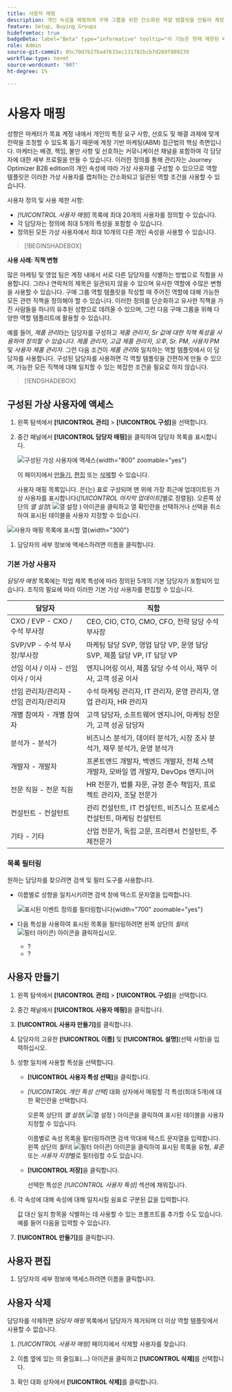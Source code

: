 ```yaml
---
title: 사용자 매핑
description: 개인 속성을 매핑하여 구매 그룹을 위한 간소화된 역할 템플릿을 만들어 계정 기반 마케팅을 위한 담당자를 구성하는 방법에 대해 알아봅니다.
feature: Setup, Buying Groups
hidefromtoc: true
badgeBeta: label="Beta" type="informative" tooltip="이 기능은 현재 제한된 베타 릴리스에 있습니다"
role: Admin
source-git-commit: 05c70d7b27ba47633ec131782bcb7d269f809239
workflow-type: tm+mt
source-wordcount: '907'
ht-degree: 1%

---
```


# 사용자 매핑

성향은 마케터가 목표 계정 내에서 개인의 특정 요구 사항, 선호도 및 해결 과제에 맞게 전략을 조정할 수 있도록 돕기 때문에 계정 기반 마케팅(ABM) 접근법의 핵심 측면입니다. 마케터는 배경, 책임, 불만 사항 및 선호하는 커뮤니케이션 채널을 포함하여 각 담당자에 대한 세부 프로필을 만들 수 있습니다. 이러한 정의를 통해 관리자는 Journey Optimizer B2B edition의 개인 속성에 따라 가상 사용자를 구성할 수 있으므로 역할 템플릿은 이러한 가상 사용자를 캡처하는 간소화되고 일관된 역할 조건을 사용할 수 있습니다.

<!-- Currently there is no insight into what persona goes into what role. With buying group agent, when asked questions about, what should be the size of the buying group, what persona should be in that buying group, what role do they play, etc, then agent will analyze all the data, (opportunity data, engagement data, sales conversation, etc) and informs the user that the buying group needs 7 persona, e.g.CMO, VP of marketing, marketing leader, Marketing ops, etc. 

Then based on what agent informed, users can create a template with those personas. -->
사용자 정의 및 사용 제한 사항:

* _[!UICONTROL 사용자 매핑]_ 목록에 최대 20개의 사용자를 정의할 수 있습니다.
* 각 담당자는 정의에 최대 5개의 특성을 포함할 수 있습니다.
* 정의된 모든 가상 사용자에서 최대 10개의 다른 개인 속성을 사용할 수 있습니다.

>[!BEGINSHADEBOX]

**사용 사례: 직책 변형**

많은 마케팅 및 영업 팀은 계정 내에서 서로 다른 담당자를 식별하는 방법으로 직함을 사용합니다. 그러나 연락처의 제목은 일관되지 않을 수 있으며 유사한 역할에 수많은 변형을 사용할 수 있습니다. 구매 그룹 역할 템플릿을 작성할 때 주어진 역할에 대해 가능한 모든 관련 직책을 정의해야 할 수 있습니다. 이러한 정의를 단순화하고 유사한 직책을 가진 사람들을 하나의 유추된 성향으로 데려올 수 있으며, 그런 다음 구매 그룹을 위해 다양한 역할 템플리트에 활용할 수 있습니다.

예를 들어, _제품 관리_&#x200B;라는 담당자를 구성하고 _제품 관리자_, _Sr 값에 대한 직책 특성을 사용하여 정의할 수 있습니다. 제품 관리자_, _고급 제품 관리자_, _오후_, _Sr. PM_, _사용자 PM_ 및 _사용자 제품 관리자_. 그런 다음 조건이 _제품 관리_&#x200B;와 일치하는 역할 템플릿에서 이 담당자를 사용합니다. 구성된 담당자를 사용하면 각 역할 템플릿을 간편하게 만들 수 있으며, 가능한 모든 직책에 대해 일치할 수 있는 복잡한 조건을 필요로 하지 않습니다.

>[!ENDSHADEBOX]

## 구성된 가상 사용자에 액세스

1. 왼쪽 탐색에서 **[!UICONTROL 관리]** > **[!UICONTROL 구성]**&#x200B;을 선택합니다.

1. 중간 패널에서 **[!UICONTROL 담당자 매핑]**&#x200B;을 클릭하여 담당자 목록을 표시합니다.

   ![구성된 가상 사용자에 액세스](./assets/configuration-engagement-scoring-list.png){width="800" zoomable="yes"}

   이 페이지에서 [만들기](#create-an-engagement-score-model), [편집](#change-the-engagement-weighting-settings) 또는 [삭제](#delete-a-persona)할 수 있습니다.

   사용자 매핑 목록입니다. 은(는) 표로 구성되며 맨 위에 가장 최근에 업데이트된 가상 사용자를 표시합니다(_[!UICONTROL 마지막 업데이트]_&#x200B;별로 정렬됨). 오른쪽 상단의 _열 설정_( ![열 설정](../assets/do-not-localize/icon-column-settings.svg) ) 아이콘을 클릭하고 열 확인란을 선택하거나 선택을 취소하여 표시된 테이블을 사용자 지정할 수 있습니다.

![사용자 매핑 목록에 표시할 열](./assets/configuration-engagement-scoring-list-columns.png){width="300"}

1. 담당자의 세부 정보에 액세스하려면 이름을 클릭합니다.

### 기본 가상 사용자

_담당자 매핑_ 목록에는 작업 제목 특성에 따라 정의된 5개의 기본 담당자가 포함되어 있습니다. 조직의 필요에 따라 이러한 기본 가상 사용자를 편집할 수 있습니다.

| 담당자 | 직함 |
| ------- | ---------- |
| CXO / EVP - CXO / 수석 부사장 | CEO, CIO, CTO, CMO, CFO, 전략 담당 수석 부사장 |
| SVP/VP - 수석 부사장/부사장 | 마케팅 담당 SVP, 영업 담당 VP, 운영 담당 SVP, 제품 담당 VP, IT 담당 VP |
| 선임 이사 / 이사 - 선임 이사 / 이사 | 엔지니어링 이사, 제품 담당 수석 이사, 재무 이사, 고객 성공 이사 |
| 선임 관리자/관리자 - 선임 관리자/관리자 | 수석 마케팅 관리자, IT 관리자, 운영 관리자, 영업 관리자, HR 관리자 |
| 개별 참여자 - 개별 참여자 | 고객 담당자, 소프트웨어 엔지니어, 마케팅 전문가, 고객 성공 담당자 |
| 분석가 - 분석가 | 비즈니스 분석가, 데이터 분석가, 시장 조사 분석가, 재무 분석가, 운영 분석가 |
| 개발자 - 개발자 | 프론트엔드 개발자, 백엔드 개발자, 전체 스택 개발자, 모바일 앱 개발자, DevOps 엔지니어 |
| 전문 직원 - 전문 직원 | HR 전문가, 법률 자문, 규정 준수 책임자, 프로젝트 관리자, 조달 전문가 |
| 컨설턴트 - 컨설턴트 | 관리 컨설턴트, IT 컨설턴트, 비즈니스 프로세스 컨설턴트, 마케팅 컨설턴트 |
| 기타 - 기타 | 산업 전문가, 독립 고문, 프리랜서 컨설턴트, 주제전문가 |

### 목록 필터링

원하는 담당자를 찾으려면 검색 및 필터 도구를 사용합니다.

* 이름별로 성향을 일치시키려면 검색 창에 텍스트 문자열을 입력합니다.

  ![표시된 이벤트 정의를 필터링합니다](./assets/configuration-events-defs-list-filtered.png){width="700" zoomable="yes"}

* 다음 특성을 사용하여 표시된 목록을 필터링하려면 왼쪽 상단의 _필터_( ![필터 아이콘](../assets/do-not-localize/icon-filter.svg)) 아이콘을 클릭하십시오.

   * ?
   * ?

## 사용자 만들기

1. 왼쪽 탐색에서 **[!UICONTROL 관리]** > **[!UICONTROL 구성]**&#x200B;을 선택합니다.

1. 중간 패널에서 **[!UICONTROL 사용자 매핑]**&#x200B;을 클릭합니다.

1. **[!UICONTROL 사용자 만들기]**&#x200B;를 클릭합니다.

1. 담당자의 고유한 **[!UICONTROL 이름]** 및 **[!UICONTROL 설명]**(선택 사항)을 입력하십시오.

1. 성향 일치에 사용할 특성을 선택합니다.

   * **[!UICONTROL 사용자 특성 선택]**&#x200B;을 클릭합니다.

   * _[!UICONTROL 개인 특성 선택]_ 대화 상자에서 매핑할 각 특성(최대 5개)에 대한 확인란을 선택합니다.

     오른쪽 상단의 _열 설정_( ![열 설정](../assets/do-not-localize/icon-column-settings.svg) ) 아이콘을 클릭하여 표시된 테이블을 사용자 지정할 수 있습니다.

     이름별로 속성 목록을 필터링하려면 검색 막대에 텍스트 문자열을 입력합니다. 왼쪽 상단의 _필터_( ![필터 아이콘](../assets/do-not-localize/icon-filter.svg)) 아이콘을 클릭하여 표시된 목록을 유형, _표준_ 또는 _사용자 지정_&#x200B;별로 필터링할 수도 있습니다.

   * **[!UICONTROL 저장]**&#x200B;을 클릭합니다.

     선택한 특성은 _[!UICONTROL 사용자 특성]_ 섹션에 채워집니다.

1. 각 속성에 대해 속성에 대해 일치시킬 쉼표로 구분된 값을 입력합니다.

   값 대신 일치 항목을 식별하는 데 사용할 수 있는 프롬프트를 추가할 수도 있습니다. 예를 들어 다음을 입력할 수 있습니다.

1. **[!UICONTROL 만들기]**&#x200B;를 클릭합니다.

## 사용자 편집

1. 담당자의 세부 정보에 액세스하려면 이름을 클릭합니다.


## 사용자 삭제

담당자를 삭제하면 _담당자 매핑_ 목록에서 담당자가 제거되며 더 이상 역할 템플릿에서 사용할 수 없습니다.

1. _[!UICONTROL 사용자 매핑]_ 페이지에서 삭제할 사용자를 찾습니다.

1. 이름 옆에 있는 의 줄임표(**...**) 아이콘을 클릭하고 **[!UICONTROL 삭제]**&#x200B;를 선택합니다.

1. 확인 대화 상자에서 **[!UICONTROL 삭제]**&#x200B;를 클릭합니다.
